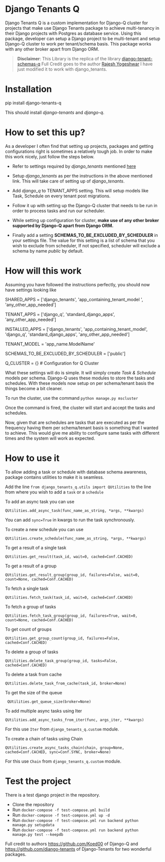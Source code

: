# Django Tenants  Q



Django Tenants Q is a custom implementation for Django-Q cluster for projects that make use Django Tenants package to achieve multi-tenancy in their Django projects with Postgres as database service. Using this package, developer can setup a Django project to be multi-tenant and setup Django-Q cluster to work per tenant/schema basis. This package works with any other broker apart from Django ORM.




>
> **Disclaimer**: This Library is the replica of the library [django-tenant-schemas-q](https://github.com/rajeshyogeshwar/django-tenant-schemas-q)
> Full Credit goes to the author [Rajesh Yogeshwar](https://github.com/rajeshyogeshwar/)
> I have just modified it to work with django_tenants.
>






# Installation



pip install django-tenants-q



This should install *django-tenants* and *django-q*.



# How to set this up?

As a developer I often find that setting up projects, packages and getting configurations right is sometimes a relatively tough job. In order to make this work nicely, just follow the steps below.



- Refer to settings required by *django_tenants* mentioned [here](https://django-tenants.readthedocs.io/en/latest/install.html)

- Setup *django_tenants* as per the instructions in the above mentioned link. This will take care of setting up of *django_tenants*.

- Add *django_q* to TENANT_APPS setting. This will setup models like Task, Schedule on every tenant post migrations.

- Follow it up with setting up the Django-Q cluster that needs to be run in order to process tasks and run our scheduler.

- While setting up configuration for cluster, **make use of any other broker supported by Django-Q apart from Django ORM.**

- Finally add a setting **SCHEMAS_TO_BE_EXCLUDED_BY_SCHEDULER** in your settings file. The value for this setting is a list of schema that you wish to exclude from scheduler, If not specified, scheduler will exclude a schema by name *public* by default.



# How will this work

Assuming you have followed the instructions perfectly, you should now have settings looking like



SHARED_APPS = ['django_tenants', 'app_containing_tenant_model ', 'any_other_app_needed']

TENANT_APPS = ['django_q', 'standard_django_apps', 'any_other_app_needed']

INSTALLED_APPS = ['django_tenants', 'app_containing_tenant_model', 'django_q', 'standard_django_apps', 'any_other_app_needed']

TENANT_MODEL = 'app_name.ModelName'

SCHEMAS_TO_BE_EXCLUDED_BY_SCHEDULER = ['public']

Q_CLUSTER = {} # Configuration for Q Cluster



What these settings will do is simple. It will simply create *Task & Schedule* models per schema. Django-Q uses these modules to store the tasks and schedules. With these models now setup on per schema/tenant basis the things become a bit cleaner.



To run the cluster, use the command `python manage.py mscluster`

Once the command is fired, the cluster will start and accept the tasks and schedules.



Now, given that are schedules are tasks that are executed as per the frequency having them per schema/tenant basis is something that I wanted to achieve. This would give me ability to configure same tasks with different times and the system will work as expected.


# How to use it

To allow adding a task or schedule with database schema awareness, package contains utilities to make it is seamless.

Add the line `from django_tenants_q.utils import QUtilities` to the line from where you wish to add a `task` or a `schedule`

To add an async task you can use

    QUtilities.add_async_task(func_name_as_string, *args, **kwargs)
 You can add `sync=True` in kwargs to run the task synchronously.

To create a new schedule you can use

    QUtilities.create_schedule(func_name_as_string, *args, **kwargs)

To get a result of a single task

    QUtilities.get_result(task_id, wait=0, cached=Conf.CACHED)

To get a result of a group

    QUtilities.get_result_group(group_id, failures=False, wait=0, count=None, cached=Conf.CACHED)

To fetch a single task

    QUtilities.fetch_task(task_id, wait=0, cached=Conf.CACHED)

To fetch a group of tasks

    QUtilities.fetch_task_group(group_id, failures=True, wait=0, count=None, cached=Conf.CACHED)

To get count of groups

    QUtilities.get_group_count(group_id, failures=False, cached=Conf.CACHED)

 To delete a group of tasks

    QUtilities.delete_task_group(group_id, tasks=False, cached=Conf.CACHED)

To delete a task from cache

    QUtilities.delete_task_from_cache(task_id, broker=None)

To get the size of the queue

     QUtilities.get_queue_size(broker=None)

To add multiple async tasks using Iter

    QUtilities.add_async_tasks_from_iter(func, args_iter, **kwargs)
 For this use `Iter` from `django_tenants_q.custom` module.

To create a chain of tasks using Chain

    QUtilities.create_async_tasks_chain(chain, group=None, cached=Conf.CACHED, sync=Conf.SYNC, broker=None)
 For this use `Chain` from `django_tenants_q.custom` module.


# Test the project

There is a test django project in the repository.
- Clone the repository
- Run `docker-compose -f test-compose.yml build`
- Run `docker-compose -f test-compose.yml up -d`
- Run `docker-compose -f test-compose.yml run backend python manage.py setupdata`
- Run `docker-compose -f test-compose.yml run backend python manage.py test --keepdb`


Full credit to authors https://github.com/Koed00 of Django-Q and https://github.com/django-tenants of Django-Tenants for two wonderful packages.